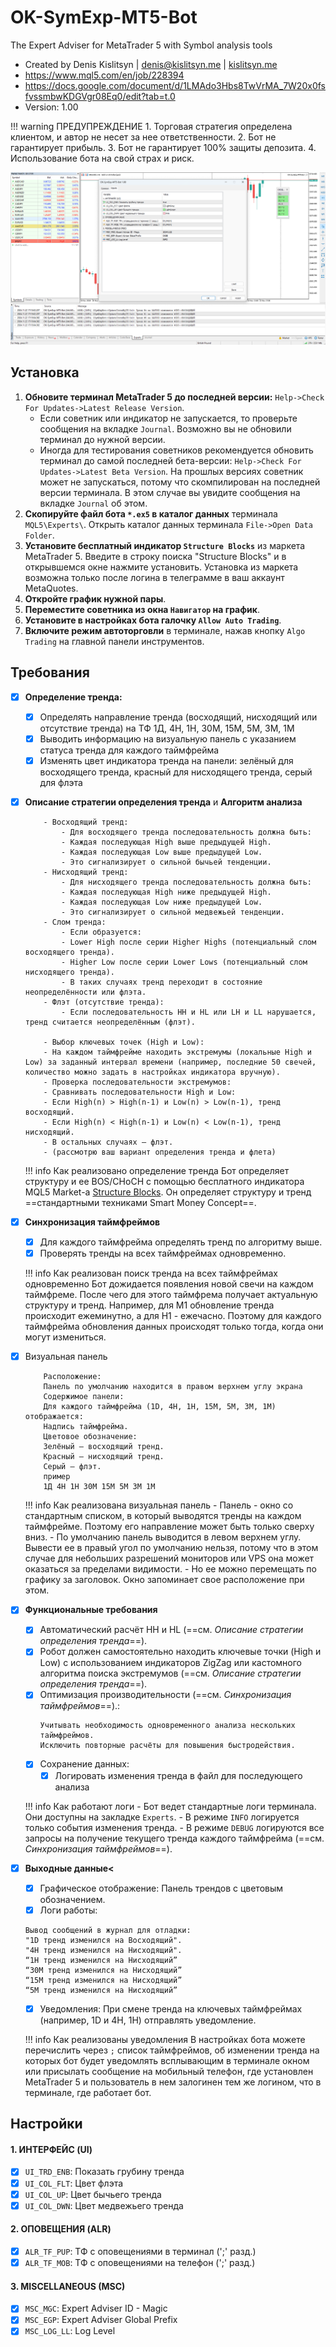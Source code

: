 # OK-SymExp-MT5-Bot
The Expert Adviser for MetaTrader 5 with Symbol analysis tools

* Created by Denis Kislitsyn | denis@kislitsyn.me | [kislitsyn.me](https://kislitsyn.me)
* https://www.mql5.com/en/job/228394
* https://docs.google.com/document/d/1LMAdo3Hbs8TwVrMA_7W20x0fsfvssmbwKDGVgr08Eq0/edit?tab=t.0
* Version: 1.00

!!! warning ПРЕДУПРЕЖДЕНИЕ
    1. Торговая стратегия определена клиентом, и автор не несет за нее ответственности.
    2. Бот не гарантирует прибыль.
    3. Бот не гарантирует 100% защиты депозита.
    4. Использование бота на свой страх и риск.

![alt Layout](img/UM001.%20Layout.png)    

## Установка

1. **Обновите терминал MetaTrader 5 до последней версии:** `Help->Check For Updates->Latest Release Version`. 
    - Если советник или индикатор не запускается, то проверьте сообщения на вкладке `Journal`. Возможно вы не обновили терминал до нужной версии.
    - Иногда для тестирования советников рекомендуется обновить терминал до самой последней бета-версии: `Help->Check For Updates->Latest Beta Version`. На прошлых версиях советник может не запускаться, потому что скомпилирован на последней версии терминала. В этом случае вы увидите сообщения на вкладке `Journal` об этом.
2. **Скопируйте файл бота `*.ex5` в каталог данных** терминала `MQL5\Experts\`. Открыть каталог данных терминала `File->Open Data Folder`.
3. **Установите бесплатный индикатор `Structure Blocks`** из маркета MetaTrader 5. Введите в строку поиска "Structure Blocks" и в открывшемся окне нажмите установить. Установка из маркета возможна только после логина в телеграмме в ваш аккаунт MetaQuotes.
8. **Откройте график нужной пары**.
9. **Переместите советника из окна `Навигатор` на график**.
10. **Установите в настройках бота галочку `Allow Auto Trading`**.
11. **Включите режим автоторговли** в терминале, нажав кнопку `Algo Trading` на главной панели инструментов.

## Требования

- [x] **Определение тренда:**
    - [x] Определять направление тренда (восходящий, нисходящий или отсутствие тренда) на ТФ 1Д, 4Н, 1Н, 30М, 15М, 5М, 3М, 1М 
    - [x] Выводить информацию на визуальную панель с указанием статуса тренда для каждого таймфрейма
    - [x] Изменять цвет индикатора тренда на панели: зелёный для восходящего тренда, красный для нисходящего тренда, серый для флэта
- [x] **Описание стратегии определения тренда** и **Алгоритм анализа**
    ```
        - Восходящий тренд:
            - Для восходящего тренда последовательность должна быть:
            - Каждая последующая High выше предыдущей High.
            - Каждая последующая Low выше предыдущей Low.
            - Это сигнализирует о сильной бычьей тенденции.
        - Нисходящий тренд:
            - Для нисходящего тренда последовательность должна быть:
            - Каждая последующая High ниже предыдущей High.
            - Каждая последующая Low ниже предыдущей Low.
            - Это сигнализирует о сильной медвежьей тенденции.
        - Слом тренда:
            - Если образуется:
            - Lower High после серии Higher Highs (потенциальный слом восходящего тренда).
            - Higher Low после серии Lower Lows (потенциальный слом нисходящего тренда).
            - В таких случаях тренд переходит в состояние неопределённости или флэта.
        - Флэт (отсутствие тренда):
            - Если последовательность HH и HL или LH и LL нарушается, тренд считается неопределённым (флэт).

        - Выбор ключевых точек (High и Low):
        - На каждом таймфрейме находить экстремумы (локальные High и Low) за заданный интервал времени (например, последние 50 свечей, количество можно задать в настройках индикатора вручную).
        - Проверка последовательности экстремумов:
        - Сравнивать последовательности High и Low:
        - Если High(n) > High(n-1) и Low(n) > Low(n-1), тренд восходящий.
        - Если High(n) < High(n-1) и Low(n) < Low(n-1), тренд нисходящий.
        - В остальных случаях — флэт.
        - (рассмотрю ваш вариант определения тренда и флета)
    ```
    !!! info Как реализовано определение тренда
        Бот определяет структуру и ее BOS/CHoCH с помощью бесплатного индикатора MQL5 Market-а [Structure Blocks](https://www.mql5.com/en/market/product/115943). Он определяет структуру и тренд ==стандартными техниками Smart Money Concept==.

- [x] **Синхронизация таймфреймов**
    - [x] Для каждого таймфрейма определять тренд по алгоритму выше.
    - [x] Проверять тренды на всех таймфреймах одновременно.

    !!! info Как реализован поиск тренда на всех таймфреймах одновременно
        Бот дожидается появления новой свечи на каждом таймфреме. После чего для этого таймфрема получает актуальную структуру и тренд. Например, для M1 обновление тренда происходит ежеминутно, а для H1 - ежечасно. Поэтому для каждого таймфрейма обновления данных происходят только тогда, когда они могут измениться.

- [x] Визуальная панель
    ```
        Расположение:
        Панель по умолчанию находится в правом верхнем углу экрана
        Содержимое панели:
        Для каждого таймфрейма (1D, 4H, 1H, 15M, 5M, 3М, 1M) отображается:
        Надпись таймфрейма.
        Цветовое обозначение:
        Зелёный — восходящий тренд.
        Красный — нисходящий тренд.
        Серый — флэт.
        пример 
        1Д 4Н 1Н 30М 15М 5М 3М 1М
    ```
    !!! info Как реализована визуальная панель
        - Панель - окно со стандартным списком, в который выводятся тренды на каждом таймфрейме. Поэтому его направление может быть только сверху вниз.
        - По умолчанию панель выводится в левом верхнем углу. Вывести ее в правый угол по умолчанию нельзя, потому что в этом случае для небольших разрешений мониторов или VPS она может оказаться за пределами видимости.
        - Но ее можно перемещать по графику за заголовок. Окно запоминает свое расположение при этом.


-  [x] **Функциональные требования**
    - [x] Автоматический расчёт HH и HL (==см. *Описание стратегии определения тренда*==).
    - [x] Робот должен самостоятельно находить ключевые точки (High и Low) с использованием индикаторов ZigZag или кастомного алгоритма поиска экстремумов (==см. *Описание стратегии определения тренда*==).
    - [x] Оптимизация производительности (==см. *Синхронизация таймфреймов*==).:
        ```
        Учитывать необходимость одновременного анализа нескольких таймфреймов.
        Исключить повторные расчёты для повышения быстродействия.
        ```
    - [x] Сохранение данных:
        - [x] Логировать изменения тренда в файл для последующего анализа

    !!! info Как работают логи
        - Бот ведет стандартные логи терминала. Они доступны на закладке `Experts`. 
        - В режиме `INFO` логируется только события изменения тренда.
        - В режиме `DEBUG` логируются все запросы на получение текущего тренда каждого таймфрейма (==см. *Синхронизация таймфреймов*==).
        
- [x] **Выходные данные<**
    - [x] Графическое отображение: Панель трендов с цветовым обозначением.
    - [x] Логи работы:
    ```
    Вывод сообщений в журнал для отладки:
    "1D тренд изменился на Восходящий".
    "4H тренд изменился на Нисходящий".
    “1Н тренд изменился на Нисходящий”
    “30М тренд изменился на Нисходящий”
    “15М тренд изменился на Нисходящий”
    “5М тренд изменился на Нисходящий”
    ```
    - [x] Уведомления: При смене тренда на ключевых таймфреймах (например, 1D и 4H, 1Н) отправлять уведомление.
    
    !!! info Как реализованы уведомления
        В настройках бота можете перечислить через `;` список таймфреймов, об изменении тренда на которых бот будет уведомлять всплывающим в терминале окном или присылать сообщение на мобильный телефон, где установлен MetaTrader 5 и пользователь в нем залогинен тем же логином, что в терминале, где работает бот.

## Настройки



#### 1. ИНТЕРФЕЙС (UI)
- [x] `UI_TRD_ENB`: Показать грубину тренда
- [x] `UI_COL_FLT`: Цвет флэта
- [x] `UI_COL_UP`: Цвет бычьего тренда
- [x] `UI_COL_DWN`: Цвет медвежьего тренда

#### 2. ОПОВЕЩЕНИЯ (ALR)
- [x] `ALR_TF_PUP`: ТФ с оповещениями в терминал (';' разд.)
- [x] `ALR_TF_MOB`: ТФ с оповещениями на телефон (';' разд.)
       
#### 3. MISCELLANEOUS (MSC)
- [x] `MSC_MGC`: Expert Adviser ID - Magic
- [x] `MSC_EGP`: Expert Adviser Global Prefix
- [x] `MSC_LOG_LL`: Log Level